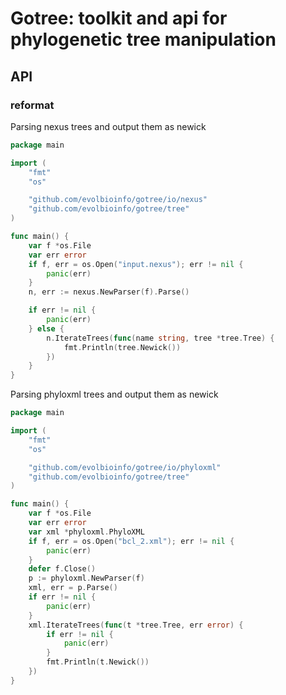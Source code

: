 # Gotree: toolkit and api for phylogenetic tree manipulation

## API

### reformat

Parsing nexus trees and output them as newick

```go
package main

import (
	"fmt"
	"os"

	"github.com/evolbioinfo/gotree/io/nexus"
	"github.com/evolbioinfo/gotree/tree"
)

func main() {
	var f *os.File
	var err error
	if f, err = os.Open("input.nexus"); err != nil {
		panic(err)
	}
	n, err := nexus.NewParser(f).Parse()

	if err != nil {
		panic(err)
	} else {
		n.IterateTrees(func(name string, tree *tree.Tree) {
			fmt.Println(tree.Newick())
		})
	}
}
```

Parsing phyloxml trees and output them as newick

```go
package main

import (
	"fmt"
	"os"

	"github.com/evolbioinfo/gotree/io/phyloxml"
	"github.com/evolbioinfo/gotree/tree"
)

func main() {
	var f *os.File
	var err error
	var xml *phyloxml.PhyloXML
	if f, err = os.Open("bcl_2.xml"); err != nil {
		panic(err)
	}
	defer f.Close()
	p := phyloxml.NewParser(f)
	xml, err = p.Parse()
	if err != nil {
		panic(err)
	}
	xml.IterateTrees(func(t *tree.Tree, err error) {
		if err != nil {
			panic(err)
		}
		fmt.Println(t.Newick())
	})
}
```
